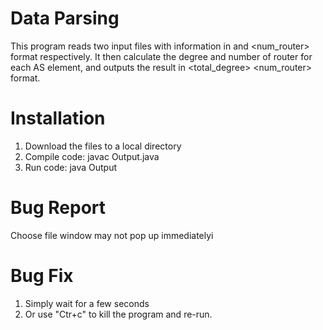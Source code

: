 # Data Parsing

This program reads two input files with information in
<AS1> <AS2> <rel> and <AS> <num_router> format respectively.
It then calculate the degree and number of router for 
each AS element, and outputs the result in 
<ASN> <total_degree> <num_router> format.

# Installation

1. Download the files to a local directory
2. Compile code: javac Output.java
3. Run code: java Output

# Bug Report

Choose file window may not pop up immediatelyi

# Bug Fix

1. Simply wait for a few seconds
2. Or use "Ctr+c" to kill the program and re-run.
